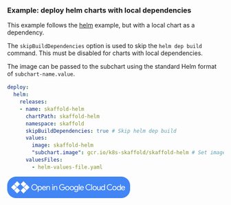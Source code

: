 ### Example: deploy helm charts with local dependencies

This example follows the [helm](../helm-deployment) example, but with a local chart as a dependency.

The `skipBuildDependencies` option is used to skip the `helm dep build` command. This must be disabled for charts with local dependencies.

The image can be passed to the subchart using the standard Helm format of `subchart-name.value`.

```yaml
deploy:
  helm:
    releases:
    - name: skaffold-helm
      chartPath: skaffold-helm
      namespace: skaffold
      skipBuildDependencies: true # Skip helm dep build
      values:
        image: skaffold-helm
        "subchart.image": gcr.io/k8s-skaffold/skaffold-helm # Set image for subchart
      valuesFiles:
        - helm-values-file.yaml
```

<a href="vscode://googlecloudtools.cloudcode/shell?repo=https://github.com/GoogleContainerTools/skaffold.git&subpath=/examples/helm-deployment-dependencies"><img width="286" height="50" src="/docs/static/images/open-cloud-code.png"></a>
